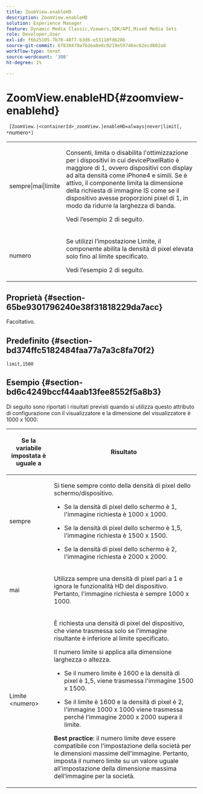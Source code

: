 ```yaml
---
title: ZoomView.enableHD
description: ZoomView.enableHD
solution: Experience Manager
feature: Dynamic Media Classic,Viewers,SDK/API,Mixed Media Sets
role: Developer,User
exl-id: f6b25105-7b70-48f7-b3d6-e53110fd628b
source-git-commit: 6f838470a7bdea8e8c0219e59746ec82ecd802a8
workflow-type: tm+mt
source-wordcount: '308'
ht-degree: 1%

---
```


# ZoomView.enableHD{#zoomview-enablehd}

` [ZoomView.|<containerId>_zoomView.]enableHD=always|never|limit[, *`numero`*]`

<table id="table_0BEA0B5FFDF64E5594B534B2A87A6D88"> 
 <tbody> 
  <tr> 
   <td colname="col1"> <p> <span class="codeph"> sempre|mai|limite</span> </p> </td> 
   <td colname="col2"> <p> Consenti, limita o disabilita l'ottimizzazione per i dispositivi in cui <span class="codeph"> devicePixelRatio</span> è maggiore di <span class="codeph"> 1</span>, ovvero dispositivi con display ad alta densità come iPhone4 e simili. Se è attivo, il componente limita la dimensione della richiesta di immagine IS come se il dispositivo avesse proporzioni pixel di <span class="codeph"> 1</span>, in modo da ridurre la larghezza di banda. </p> <p>Vedi l’esempio 2 di seguito. </p> </td> 
  </tr> 
  <tr> 
   <td colname="col1"> <p> <span class="codeph"><span class="varname"> numero</span></span> </p> </td> 
   <td colname="col2"> <p> Se utilizzi l’impostazione Limite, il componente abilita la densità di pixel elevata solo fino al limite specificato. </p> <p>Vedi l’esempio 2 di seguito. </p> </td> 
  </tr> 
 </tbody> 
</table>

## Proprietà {#section-65be9301796240e38f31818229da7acc}

Facoltativo.

## Predefinito {#section-bd374ffc5182484faa77a7a3c8fa70f2}

`limit,1500`

## Esempio {#section-bd6c4249bccf44aab13fee8552f5a8b3}

Di seguito sono riportati i risultati previsti quando si utilizza questo attributo di configurazione con il visualizzatore e la dimensione del visualizzatore è 1000 x 1000:

<table id="table_F97FEDA0EE1B4EF6AC9FF9060548ACA4"> 
 <thead> 
  <tr> 
   <th colname="col1" class="entry"> <p>Se la variabile impostata è uguale a </p> </th> 
   <th colname="col2" class="entry"> <p>Risultato </p> </th> 
  </tr>
 </thead>
 <tbody> 
  <tr> 
   <td colname="col1"> <p><span class="codeph"> sempre</span> </p> </td> 
   <td colname="col2"> <p>Si tiene sempre conto della densità di pixel dello schermo/dispositivo. </p> <p> 
     <ul id="ul_D8F31FDFCDB74B75A3B1BFBEE33AF2E2"> 
      <li id="li_8A1C6DCCE10545349C73029729211BB2"> <p>Se la densità di pixel dello schermo è 1, l'immagine richiesta è 1000 x 1000. </p> </li> 
      <li id="li_884156A34AC64B4E9B3ACC4C25EB710F"> <p>Se la densità di pixel dello schermo è 1,5, l'immagine richiesta è 1500 x 1500. </p> </li> 
      <li id="li_7EC699284A7F4E679E512C3DA8B5454F"> <p>Se la densità di pixel dello schermo è 2, l'immagine richiesta è 2000 x 2000. </p> </li> 
     </ul> </p> </td> 
  </tr> 
  <tr> 
   <td colname="col1"> <p><span class="codeph"> mai</span> </p> </td> 
   <td colname="col2"> <p>Utilizza sempre una densità di pixel pari a 1 e ignora le funzionalità HD del dispositivo. Pertanto, l'immagine richiesta è sempre 1000 x 1000. </p> </td> 
  </tr> 
  <tr> 
   <td colname="col1"> <p>Limite <span class="codeph">&lt;numero&gt;</span> </p> </td> 
   <td colname="col2"> <p>È richiesta una densità di pixel del dispositivo, che viene trasmessa solo se l’immagine risultante è inferiore al limite specificato. </p> <p>Il numero limite si applica alla dimensione larghezza o altezza. </p> <p> 
     <ul id="ul_CEC06B2280164951BA1A0ADED99E8050"> 
      <li id="li_CA7A0980ACC54690A4F212DF53E2DC8A"> <p>Se il numero limite è 1600 e la densità di pixel è 1,5, viene trasmessa l'immagine 1500 x 1500. </p> </li> 
      <li id="li_A4AAD7FBFA0347B082789511CA6768A5"> <p>Se il limite è 1600 e la densità di pixel è 2, l'immagine 1000 x 1000 viene trasmessa perché l'immagine 2000 x 2000 supera il limite. </p> </li> 
     </ul> </p> <p><b>Best practice</b>: il numero limite deve essere compatibile con l'impostazione della società per le dimensioni massime dell'immagine. Pertanto, imposta il numero limite su un valore uguale all’impostazione della dimensione massima dell’immagine per la società. </p> </td> 
  </tr> 
 </tbody> 
</table>
